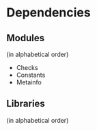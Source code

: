 # Dependencies

## Modules
(in alphabetical order)

* Checks
* Constants
* Metainfo

## Libraries
(in alphabetical order)

